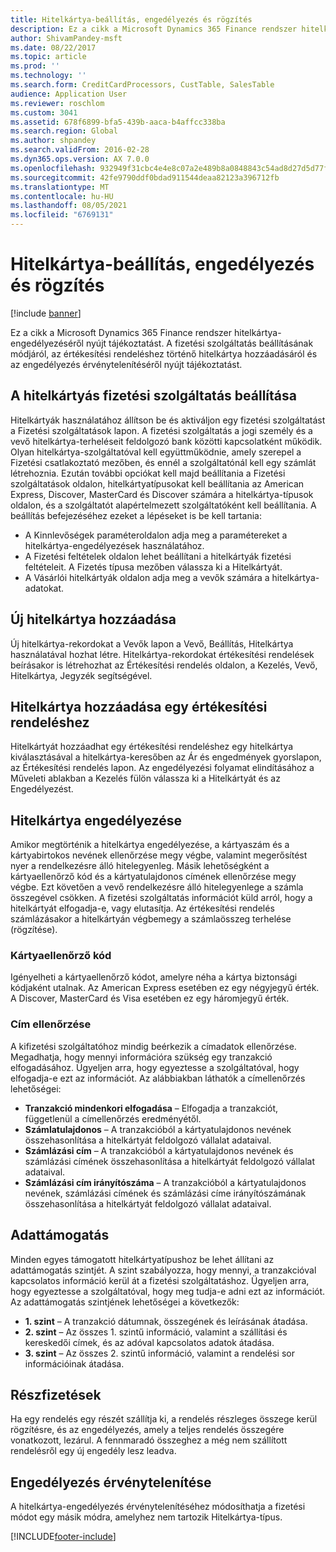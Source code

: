 ```yaml
---
title: Hitelkártya-beállítás, engedélyezés és rögzítés
description: Ez a cikk a Microsoft Dynamics 365 Finance rendszer hitelkártya-engedélyezéséről nyújt tájékoztatást. A fizetési szolgáltatás beállításának módjáról, az értékesítési rendeléshez történő hitelkártya hozzáadásáról és az engedélyezés érvénytelenítéséről nyújt tájékoztatást.
author: ShivamPandey-msft
ms.date: 08/22/2017
ms.topic: article
ms.prod: ''
ms.technology: ''
ms.search.form: CreditCardProcessors, CustTable, SalesTable
audience: Application User
ms.reviewer: roschlom
ms.custom: 3041
ms.assetid: 678f6899-bfa5-439b-aaca-b4affcc338ba
ms.search.region: Global
ms.author: shpandey
ms.search.validFrom: 2016-02-28
ms.dyn365.ops.version: AX 7.0.0
ms.openlocfilehash: 932949f31cbc4e4e8c07a2e489b8a0848843c54ad8d27d5d77f2b7031c68c30a
ms.sourcegitcommit: 42fe9790ddf0bdad911544deaa82123a396712fb
ms.translationtype: MT
ms.contentlocale: hu-HU
ms.lasthandoff: 08/05/2021
ms.locfileid: "6769131"
---
```

# <a name="credit-card-setup-authorization-and-capture"></a>Hitelkártya-beállítás, engedélyezés és rögzítés

[!include [banner](../includes/banner.md)]

Ez a cikk a Microsoft Dynamics 365 Finance rendszer hitelkártya-engedélyezéséről nyújt tájékoztatást. A fizetési szolgáltatás beállításának módjáról, az értékesítési rendeléshez történő hitelkártya hozzáadásáról és az engedélyezés érvénytelenítéséről nyújt tájékoztatást.

## <a name="setting-up-the-credit-card-payment-service"></a>A hitelkártyás fizetési szolgáltatás beállítása

Hitelkártyák használatához állítson be és aktiváljon egy fizetési szolgáltatást a Fizetési szolgáltatások lapon. A fizetési szolgáltatás a jogi személy és a vevő hitelkártya-terheléseit feldolgozó bank közötti kapcsolatként működik. Olyan hitelkártya-szolgáltatóval kell együttműködnie, amely szerepel a Fizetési csatlakoztató mezőben, és ennél a szolgáltatónál kell egy számlát létrehoznia. Ezután további opciókat kell majd beállítania a Fizetési szolgáltatások oldalon, hitelkártyatípusokat kell beállítania az American Express, Discover, MasterCard és Discover számára a hitelkártya-típusok oldalon, és a szolgáltatót alapértelmezett szolgáltatóként kell beállítania. A beállítás befejezéséhez ezeket a lépéseket is be kell tartania:
-   A Kinnlevőségek paraméteroldalon adja meg a paramétereket a hitelkártya-engedélyezések használatához.
-   A Fizetési feltételek oldalon lehet beállítani a hitelkártyák fizetési feltételeit. A Fizetés típusa mezőben válassza ki a Hitelkártyát.
-   A Vásárlói hitelkártyák oldalon adja meg a vevők számára a hitelkártya-adatokat.

## <a name="adding-a-new-credit-card"></a>Új hitelkártya hozzáadása
Új hitelkártya-rekordokat a Vevők lapon a Vevő, Beállítás, Hitelkártya használatával hozhat létre. Hitelkártya-rekordokat értékesítési rendelések beírásakor is létrehozhat az Értékesítési rendelés oldalon, a Kezelés, Vevő, Hitelkártya, Jegyzék segítségével.

## <a name="adding-a-credit-card-to-a-sales-order"></a>Hitelkártya hozzáadása egy értékesítési rendeléshez

Hitelkártyát hozzáadhat egy értékesítési rendeléshez egy hitelkártya kiválasztásával a hitelkártya-keresőben az Ár és engedmények gyorslapon, az Értékesítési rendelés lapon. Az engedélyezési folyamat elindításához a Műveleti ablakban a Kezelés fülön válassza ki a Hitelkártyát és az Engedélyezést.

## <a name="authorizing-a-credit-card"></a>Hitelkártya engedélyezése

Amikor megtörténik a hitelkártya engedélyezése, a kártyaszám és a kártyabirtokos nevének ellenőrzése megy végbe, valamint megerősítést nyer a rendelkezésre álló hitelegyenleg. Másik lehetőségként a kártyaellenőrző kód és a kártyatulajdonos címének ellenőrzése megy végbe. Ezt követően a vevő rendelkezésre álló hitelegyenlege a számla összegével csökken. A fizetési szolgáltatás információt küld arról, hogy a hitelkártyát elfogadja-e, vagy elutasítja. Az értékesítési rendelés számlázásakor a hitelkártyán végbemegy a számlaösszeg terhelése (rögzítése).

### <a name="card-verification-value"></a>Kártyaellenőrző kód

Igényelheti a kártyaellenőrző kódot, amelyre néha a kártya biztonsági kódjaként utalnak. Az American Express esetében ez egy négyjegyű érték. A Discover, MasterCard és Visa esetében ez egy háromjegyű érték.

### <a name="address-verification"></a>Cím ellenőrzése

A kifizetési szolgáltatóhoz mindig beérkezik a címadatok ellenőrzése. Megadhatja, hogy mennyi információra szükség egy tranzakció elfogadásához. Ügyeljen arra, hogy egyeztesse a szolgáltatóval, hogy elfogadja-e ezt az információt. Az alábbiakban láthatók a címellenőrzés lehetőségei:
-   **Tranzakció mindenkori elfogadása** – Elfogadja a tranzakciót, függetlenül a címellenőrzés eredményétől.
-   **Számlatulajdonos** – A tranzakcióból a kártyatulajdonos nevének összehasonlítása a hitelkártyát feldolgozó vállalat adataival.
-   **Számlázási cím** – A tranzakcióból a kártyatulajdonos nevének és számlázási címének összehasonlítása a hitelkártyát feldolgozó vállalat adataival.
-   **Számlázási cím irányítószáma** – A tranzakcióból a kártyatulajdonos nevének, számlázási címének és számlázási címe irányítószámának összehasonlítása a hitelkártyát feldolgozó vállalat adataival.

## <a name="data-support"></a>Adattámogatás
Minden egyes támogatott hitelkártyatípushoz be lehet állítani az adattámogatás szintjét. A szint szabályozza, hogy mennyi, a tranzakcióval kapcsolatos információ kerül át a fizetési szolgáltatáshoz. Ügyeljen arra, hogy egyeztesse a szolgáltatóval, hogy meg tudja-e adni ezt az információt. Az adattámogatás szintjének lehetőségei a következők:
-   **1. szint** – A tranzakció dátumnak, összegének és leírásának átadása.
-   **2. szint** – Az összes 1. szintű információ, valamint a szállítási és kereskedői címek, és az adóval kapcsolatos adatok átadása.
-   **3. szint** – Az összes 2. szintű információ, valamint a rendelési sor információinak átadása.

## <a name="partial-payments"></a>Részfizetések
Ha egy rendelés egy részét szállítja ki, a rendelés részleges összege kerül rögzítésre, és az engedélyezés, amely a teljes rendelés összegére vonatkozott, lezárul. A fennmaradó összeghez a még nem szállított rendelésről egy új engedély lesz leadva.

## <a name="voiding-an-authorization"></a>Engedélyezés érvénytelenítése 
A hitelkártya-engedélyezés érvénytelenítéséhez módosíthatja a fizetési módot egy másik módra, amelyhez nem tartozik Hitelkártya-típus.







[!INCLUDE[footer-include](../../includes/footer-banner.md)]
